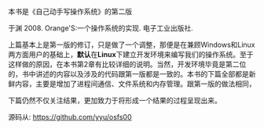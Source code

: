 本书是《自己动手写操作系统》的第二版

于渊 2008. Orange'S:一个操作系统的实现. 电子工业出版社. 

上篇基本上是第一版的修订，只是做了一个调整，那便是在兼顾Windows和Linux两方面用户的基础上，**默认**在**Linux**下建立开发环境来编写我们的操作系统。至于这样做的原因，在本书第2章有比较详细的说明。当然，开发环境毕竟是第二位的，书中讲述的内容以及涉及的代码跟第一版都是一致的。本书的下篇全部都是新鲜内容，主要是增加了进程间通信、文件系统和内存管理。跟第一版的做法相同，

下篇仍然不仅关注结果，更加致力于将形成一个结果的过程呈现出来。

源码从: https://github.com/yyu/osfs00